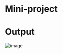 # Mini-project

# Output 


![image](https://user-images.githubusercontent.com/103557003/174947283-c5b205d9-a7c5-4ddd-b86e-e3650d08277f.png)
